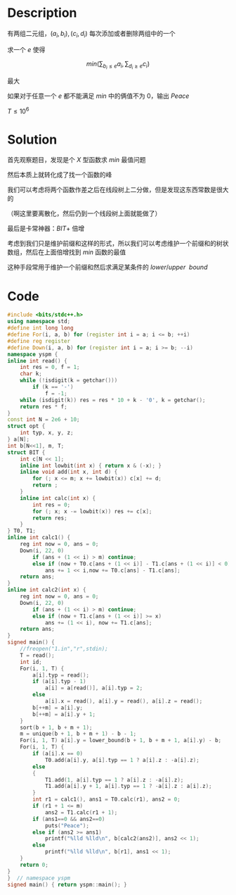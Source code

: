 # Description

有两组二元组，$(a_i,b_i),(c_i,d_i)$ 每次添加或者删除两组中的一个

求一个 $e$ 使得 

$$min(\sum_{b_i\le e} a_i,\sum_{d_i\ge e} c_i)$$

最大

如果对于任意一个 $e$ 都不能满足 $min$ 中的俩值不为 $0$，输出 $Peace$

$T \le 10^6$

# Solution

首先观察题目，发现是个 $X$ 型函数求 $min$ 最值问题

然后本质上就转化成了找一个函数的峰

我们可以考虑将两个函数作差之后在线段树上二分做，但是发现这东西常数是很大的

（啊这里要离散化，然后仍到一个线段树上面就能做了）

最后是卡常神器：$BIT+$ 倍增

考虑到我们只是维护前缀和这样的形式，所以我们可以考虑维护一个前缀和的树状数组，然后在上面倍增找到 $min$ 函数的最值

这种手段常用于维护一个前缀和然后求满足某条件的 $lower / upper\ \  bound$

# Code

```cpp
#include <bits/stdc++.h>
using namespace std;
#define int long long
#define For(i, a, b) for (register int i = a; i <= b; ++i)
#define reg register
#define Down(i, a, b) for (register int i = a; i >= b; --i)
namespace yspm {
inline int read() {
    int res = 0, f = 1;
    char k;
    while (!isdigit(k = getchar()))
        if (k == '-')
            f = -1;
    while (isdigit(k)) res = res * 10 + k - '0', k = getchar();
    return res * f;
}
const int N = 2e6 + 10;
struct opt {
    int typ, x, y, z;
} a[N];
int b[N<<1], m, T;
struct BIT {
    int c[N << 1];
    inline int lowbit(int x) { return x & (-x); }
    inline void add(int x, int d) {
        for (; x <= m; x += lowbit(x)) c[x] += d;
        return ;
    }
    inline int calc(int x) {
        int res = 0;
        for (; x; x -= lowbit(x)) res += c[x];
        return res;
    }
} T0, T1;
inline int calc1() {
    reg int now = 0, ans = 0;
    Down(i, 22, 0) 
		if (ans + (1 << i) > m) continue;
	    else if (now + T0.c[ans + (1 << i)] - T1.c[ans + (1 << i)] < 0) 
			ans += 1 << i,now += T0.c[ans] - T1.c[ans];
    return ans;
}
inline int calc2(int x) {
    reg int now = 0, ans = 0;
    Down(i, 22, 0) 
		if (ans + (1 << i) > m) continue;
    	else if (now + T1.c[ans + (1 << i)] >= x) 
			ans += (1 << i), now += T1.c[ans];
    return ans;
}
signed main() {
	//freopen("1.in","r",stdin); 
    T = read();
    int id;
    For(i, 1, T) {
        a[i].typ = read();
        if (a[i].typ - 1)
            a[i] = a[read()], a[i].typ = 2;
        else
            a[i].x = read(), a[i].y = read(), a[i].z = read();
        b[++m] = a[i].y;
        b[++m] = a[i].y + 1;
    }
    sort(b + 1, b + m + 1);
    m = unique(b + 1, b + m + 1) - b - 1;
    For(i, 1, T) a[i].y = lower_bound(b + 1, b + m + 1, a[i].y) - b;
	For(i, 1, T) {
        if (a[i].x == 0)
            T0.add(a[i].y, a[i].typ == 1 ? a[i].z : -a[i].z);
        else
        {
        	T1.add(1, a[i].typ == 1 ? a[i].z : -a[i].z);
			T1.add(a[i].y + 1, a[i].typ == 1 ? -a[i].z : a[i].z);
		}
        int r1 = calc1(), ans1 = T0.calc(r1), ans2 = 0;
        if (r1 + 1 <= m)
            ans2 = T1.calc(r1 + 1);
        if (ans1==0 && ans2==0)
            puts("Peace");
        else if (ans2 >= ans1)
            printf("%lld %lld\n", b[calc2(ans2)], ans2 << 1);
        else
            printf("%lld %lld\n", b[r1], ans1 << 1);
    }
    return 0;
}
}  // namespace yspm
signed main() { return yspm::main(); }
```